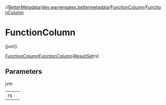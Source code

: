 //[BetterMetadata](../../../index.md)/[dev.warrengates.bettermetadata](../index.md)/[FunctionColumn](index.md)/[FunctionColumn](-function-column.md)

# FunctionColumn

[jvm]\

[FunctionColumn](index.md)[FunctionColumn](-function-column.md)([ResultSet](https://docs.oracle.com/javase/8/docs/api/java/sql/ResultSet.html)rs)

## Parameters

jvm

| | |
|---|---|
| rs |  |
